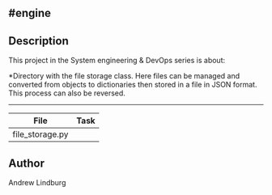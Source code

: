 #engine
---
## Description

This project in the System engineering & DevOps series is about:

*Directory with the file storage class. Here files can be managed and converted from objects to dictionaries then stored in a file in JSON format. This process can also be reversed.

---
File|Task
---|---
file_storage.py | 

## Author
 Andrew Lindburg
